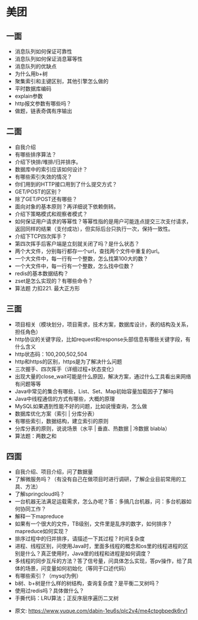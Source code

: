 # 美团
<!--page header-->

<a name="00dd90b3"></a>
## 一面

- 消息队列如何保证可靠性
- 消息队列如何保证消息幂等性
- 消息队列的优缺点
- 为什么用b+树
- 聚集索引和主键区别，其他引擎怎么做的
- 平时数据库编码
- explain参数
- http报文参数有哪些吗？
- 做题，链表奇偶有序输出

<a name="23b97311"></a>
## 二面

- 自我介绍
- 有哪些排序算法？
- 介绍下快排/堆排/归并排序。
- 数据库中的索引应该如何设计？
- 有哪些索引失效的情况？
- 你们用到的HTTP接口用到了什么提交方式？
- GET/POST的区别？
- 除了GET/POST还有哪些？
- 面向对象的基本原则？再详细说下依赖倒转。
- 介绍下策略模式和观察者模式？
- 如何保证用户请求的等幂性？等幂性指的是用户可能连点提交三次支付请求，返回同样的结果（支付成功），但实际后台只执行一次，保持一致性。
- 介绍下TCP四次挥手？
- 第四次挥手后客户端是立刻就关闭了吗？是什么状态？
- 两个大文件，分别每行都存一个url，查找两个文件中重复的url。
- 一个大文件中，每一行有一个整数，怎么找第100大的数？
- 一个大文件中，每一行有一个整数，怎么找中位数？
- redis的基本数据结构？
- zset是怎么实现的？有哪些命令？
- 算法题 力扣221. 最大正方形

<a name="a1e8bd27"></a>
## 三面

- 项目相关（模块划分，项目需求，技术方案，数据库设计，表的结构及关系，担任角色）
- http协议的关键字段，比如request和response头部信息有哪些关键字段，有什么含义
- http状态码：100,200,502,504
- http和https的区别，https是为了解决什么问题
- 三次握手、四次挥手（详细过程+状态变化）
- 出现大量的close_wait可能是什么原因，解决方案，通过什么工具看出来网络有问题等等
- Java中常见的集合有哪些，List、Set、Map初始容量加载因子了解吗
- Java中线程通信的方式有哪些，大概的原理
- MySQL如果遇到性能不好的问题，比如说慢查询，怎么做
- 数据库优化方案（索引 | 分库分表）
- 有哪些索引，数据结构，建立索引的原则
- 分库分表的原则，说说场景（水平 | 垂直、热数据 | 冷数据 blabla）
- 算法题：两数之和

<a name="b9988d16"></a>
## 四面

- 自我介绍、项目介绍，问了数据量
- 了解微服务吗？（有没有自己在做项目时进行调研，了解企业目前常用的工具、方法）
- 了解springcloud吗？
- 一台机器无法满足运载需求，怎么办呢？答：多搞几台机器，问：多台机器如何协同工作？
- 解释一下mapreduce
- 如果有一个很大的文件，TB级别，文件里是乱序的数字，如何排序？mapreduce如何实现？
- 排序过程中的归并排序，请描述一下其过程？时间复杂度
- 进程、线程区别，问使用Java时，里面多线程的概念和os里的线程进程的区别是什么？真正使用时，Java里的线程和进程是如何调度？
- 多线程的同步互斥的方法？答了信号量，问具体怎么实现，答pv操作，给了具体的场景，问变量如何初始化（等同于口述代码）
- 有哪些索引？（mysql为例）
- b树、b+树是什么样的树结构，查询复杂度？是平衡二叉树吗？
- 使用过redis吗？具体做什么？
- 手撕代码：LRU算法；正反序层序遍历二叉树


<!--page footer-->
- 原文: <https://www.yuque.com/dabin-1eu6s/plc2v4/me4ctpgbpedk6rv1>